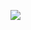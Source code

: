 ![](https://raw.githubusercontent.com/oleksandrblazhko/ai-213-golovnin/Laboratory_Work_7/2-SoftwareDesign/2.7-PlantUML/DataModel.puml)
